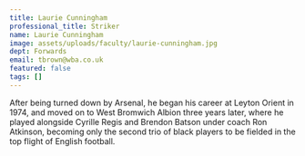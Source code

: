 ```yaml
---
title: Laurie Cunningham
professional_title: Striker
name: Laurie Cunningham
image: assets/uploads/faculty/laurie-cunningham.jpg
dept: Forwards
email: tbrown@wba.co.uk
featured: false
tags: []
---
```


After being turned down by Arsenal, he began his career at Leyton Orient in 1974, and moved on to West Bromwich Albion three years later, where he played alongside Cyrille Regis and Brendon Batson under coach Ron Atkinson, becoming only the second trio of black players to be fielded in the top flight of English football.
